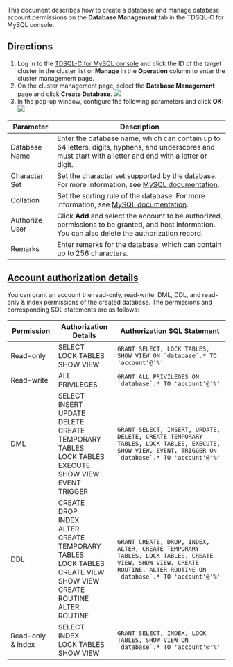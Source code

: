 This document describes how to create a database and manage database account permissions on the **Database Management** tab in the TDSQL-C for MySQL console.


## Directions
1. Log in to the [TDSQL-C for MySQL console](https://console.cloud.tencent.com/cynosdb) and click the ID of the target cluster in the cluster list or **Manage** in the **Operation** column to enter the cluster management page.
2. On the cluster management page, select the **Database Management** page and click **Create Database**.
![](https://staticintl.cloudcachetci.com/yehe/backend-news/IkZn375_43.png)
3. In the pop-up window, configure the following parameters and click **OK**:
![](https://staticintl.cloudcachetci.com/yehe/backend-news/AD5i472_44.png)
<table>
<thead><tr><th>Parameter</th><th>Description</th></tr></thead>
<tbody><tr>
<td>Database Name</td>
<td>Enter the database name, which can contain up to 64 letters, digits, hyphens, and underscores and must start with a letter and end with a letter or digit.</td></tr>
<tr>
<td>Character Set</td>
<td>Set the character set supported by the database. For more information, see <a href="https://dev.mysql.com/doc/">MySQL documentation</a>.</td></tr>
<tr>
<td>Collation</td>
<td>Set the sorting rule of the database. For more information, see <a href="https://dev.mysql.com/doc/">MySQL documentation</a>.</td></tr>
<tr>
<td>Authorize User</td>
<td>Click <strong>Add</strong> and select the account to be authorized, permissions to be granted, and host information. You can also delete the authorization record. </td></tr>
<tr>
<td>Remarks</td>
<td>Enter remarks for the database, which can contain up to 256 characters.</td></tr>
</tbody></table>

## [Account authorization details](id:ZHQXSQMX)
You can grant an account the read-only, read-write, DML, DDL, and read-only & index permissions of the created database. The permissions and corresponding SQL statements are as follows:

| Permission | Authorization Details | Authorization SQL Statement |
|---------|---------|---------|
| Read-only | SELECT<br>LOCK TABLES<br>SHOW VIEW | ```GRANT SELECT, LOCK TABLES, SHOW VIEW ON `database`.* TO 'account'@'%'``` |
| Read-write | ALL PRIVILEGES | ```GRANT ALL PRIVILEGES ON `database`.* TO 'account'@'%'``` |
| DML | SELECT<br>INSERT<br>UPDATE<br>DELETE<br>CREATE TEMPORARY TABLES<br>LOCK TABLES<br>EXECUTE<br>SHOW VIEW<br>EVENT<br>TRIGGER | ```GRANT SELECT, INSERT, UPDATE, DELETE, CREATE TEMPORARY TABLES, LOCK TABLES, EXECUTE, SHOW VIEW, EVENT, TRIGGER ON `database`.* TO 'account'@'%'``` |
| DDL | CREATE<br>DROP<br>INDEX<br>ALTER<br>CREATE TEMPORARY TABLES<br>LOCK TABLES<br>CREATE VIEW<br>SHOW VIEW<br>CREATE ROUTINE<br>ALTER ROUTINE | ```GRANT CREATE, DROP, INDEX, ALTER, CREATE TEMPORARY TABLES, LOCK TABLES, CREATE VIEW, SHOW VIEW, CREATE ROUTINE, ALTER ROUTINE ON `database`.* TO 'account'@'%'``` |
| Read-only & index | SELECT<br>INDEX<br>LOCK TABLES<br>SHOW VIEW | ```GRANT SELECT, INDEX, LOCK TABLES, SHOW VIEW ON `database`.* TO 'account'@'%'``` |

